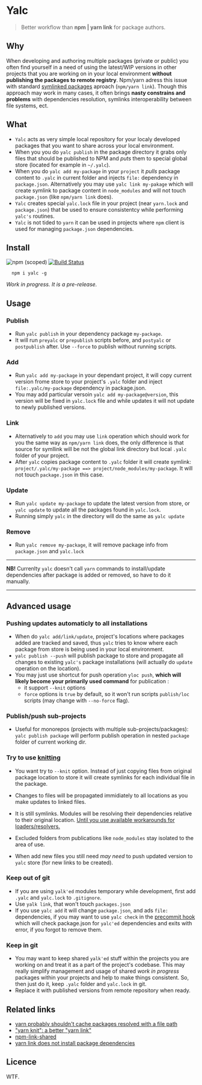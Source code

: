 # Yalc

> Better workflow than **npm | yarn link** for package authors.

## Why

When developing and authoring multiple packages (private or public) you often find yourself in a need of using the latest/WIP versions in other projects that you are working on in your local environment **without publishing the packages to remote registry**. Npm/yarn adress this issue with standard [symlinked packages](https://docs.npmjs.com/cli/link) aproach (`npm/yarn link`). Though this approach may work in many cases, it often brings **nasty constrains and problems** with dependencies resolution, symlinks interoperability between file systems, ect.

## What

- `Yalc` acts as very simple local repository for your localy developed packages that you want to share across your local environment. 
- When you  you do `yalc publish` in the package directory it grabs only files that should be published to NPM and *puts* them to special global store (located for example in  `~/.yalc`). 
- When you do `yalc add my-package` in your `project` it *pulls* package content to `.yalc` in current folder and injects `file:` dependency in `package.json`. Alternatively you may use `yalc link my-pakage` which will create symlink to package content in `node_modules` and will not touch `package.json` (like `npm/yarn link` does).
-  `Yalc` creates special `yalc.lock` file in your project (near `yarn.lock` and `package.json`) that be used to ensure consistentcy while performing `yalc's` routines.
- `Yalc` is not tided to `yarn` it can be used in projects where `npm` client is used 
for managing `package.json` dependencies.

## Install

![npm (scoped)](https://img.shields.io/npm/v/yalc.svg?maxAge=86400) [![Build Status](https://travis-ci.org/whitecolor/yalc.svg?branch=master)](https://travis-ci.org/whitecolor/yalc)

```
  npm i yalc -g
```

*Work in progress. It is a pre-release.*

## Usage 

### Publish
- Run `yalc publish` in your dependency package `my-package`. 
- It will run `preyalc` or `prepublish` scripts before, and `postyalc` or `postpublish` after. Use `--force` to publish without running scripts.

### Add
- Run `yalc add my-package` in your dependant project, 
it will copy current version frome store to your project's `.yalc` folder and inject `file:.yalc/my-package` dependency in package.json.
- You may add particular versoin `yalc add my-package@version`, this version will be fixed in `yalc.lock` file and while updates it will not update to newly published versions.

### Link
-  Alternatively to `add` you may use `link` operation which should work for you the same way as `npm/yarn link` does, the only difference is that source for symllink will be not the global link directory but local `.yalc` folder of your project. 
- After `yalc` copies package content to `.yalc` folder it will create symlink:
`project/.yalc/my-package ==> project/node_modules/my-package`. It will not touch `package.json` in this case.

### Update
  - Run `yalc update my-package` to update the latest version from store, 
  or `yalc update` to update all the packages found in `yalc.lock`.
  - Running simply `yalc` in the directory will do the same as `yalc update`

### Remove
 - Run `yalc remove my-package`, it will remove package info from `package.json` and `yalc.lock`

----

**NB!** Currenlty `yalc` doesn't call `yarn` commands to install/update dependencies after
package is added or removed, so have to do it manually.

----

## Advanced usage

### Pushing updates automaticly to all installations

- When do `yalc add/link/update`, project's locations where packages added are tracked and saved, thus `yalc` tries to know where each package from store is being used in your local environment.
- `yalc publish --push` will publish package to store and propagate all changes to existing `yalc's` package installations (will actually do `update` operation on the location).
- You may just use shortcut for push operation `yloc push`, **which will likely become your primarily used command** for publication :
  - it support `--knit` options
  - `force` options is `true` by default, so it won't run scripts `publish/loc` scripts (may change with `--no-force` flag).

### Publish/push sub-projects

- Useful for monorepos (projects with multiple sub-projects/packages): `yalc publish package` will perform publish operation in nested `package` folder of current working dir.

### Try to use [knitting](https://github.com/yarnpkg/rfcs/blob/master/text/0000-yarn-knit.md)

- You want try to `--knit` option. Instead of just copying files from original package location to store it will create symlinks for each individual file in the package.
  
- Changes to files will be propagated immidiately to all locations as you make updates to linked files.

- It is still symlinks. Modules will be resolving their dependencies relative to their original location. [Until you use available workarounds for loaders/resolvers.](https://nodejs.org/api/cli.html#cli_preserve_symlinks)

- Excluded folders from publications like `node_modules` stay isolated to the area of use.

- When add new files you still need *may need* to push updated version to `yalc` store (for new links to be created).

### Keep out of git
- If you are using `yalk'ed` modules temporary while development, first add `.yalc` and `yalc.lock` to `.gitignore`.
- Use `yalk link`, that won't touch `packages.json`
- If you use `yalc add` it will change `package.json`, and ads `file:` dependencies, if you may want to use `yalc check` in the [precommit hook](https://github.com/typicode/husky) which will check package.json for `yalc'ed` dependencies and exits with error, if you forgot to remove them.

### Keep in git
- You may want to keep shared `yalk'ed` stuff within the projects you are working on and treat it as a part of the project's codebase. This may really simplify management and usage of shared *work in progress* packages within your projects and help to make things consistent. So, then just do it, keep `.yalc` folder and `yalc.lock` in git. 
- Replace it with published versions from remote repository when ready.


## Related links

- [yarn probably shouldn't cache packages resolved with a file path](https://github.com/yarnpkg/yarn/issues/2165)
- ["yarn knit": a better "yarn link"](https://github.com/yarnpkg/yarn/issues/1213)
- [npm-link-shared](https://github.com/OrKoN/npm-link-shared)
- [yarn link does not install package dependencies](https://github.com/yarnpkg/yarn/issues/2914)

## Licence

WTF.
